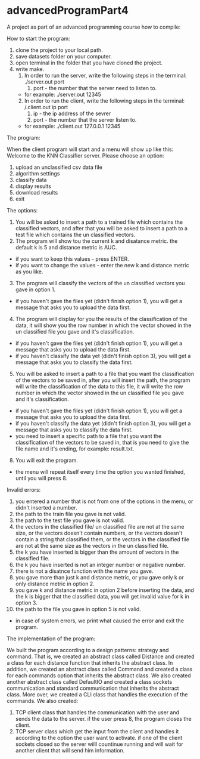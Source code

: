 # advancedProgramPart4
A project as part of an advanced programming course how to compile:

How to start the program:

1. clone the project to your local path.
2. save datasets folder on your computer.
3. open terminal in the folder that you have cloned the project.
4. write make.
   1. In order to run the server, write the following steps in the terminal: ./server.out port
      1. port - the number that the server need to listen to.
   * for example: ./server.out 12345
   2. In order to run the client, write the following steps in the terminal: /.client.out ip port
      1. ip - the ip address of the sevrer
      2. port -  the number that the server listen to.
   * for example: ./client.out 127.0.0.1 12345
      
The program:

When the client program will start and a menu will show up like this:
   Welcome to the KNN Classifier server. Please choose an option:
   1. upload an unclassified csv data file
   2. algorithm settings
   3. classify data
   4. display results
   5. download results
   8. exit
   
The options:
1. You will be asked to insert a path to a trained file which contains the classified vectors, and after that you will be asked to insert a path to a    test file which contains the un classified vectors.
2. The program will show tou the current k and disatance metric. the default k is 5 and distance metric is AUC.
* if you want to keep this values - press ENTER.
* if you want to change the values - enter the new k and distance metric as you like.
3. The program will classify the vectors of the un classified vectors you gave in option 1.
* if you haven't gave the files yet (didn't finish option 1), you will get a message that asks you to upload the data first.
4. The program will display for you the results of the classification of the data, it will show you the row number in which the vector showed in the un classified file you gave and it's classification.
* if you haven't gave the files yet (didn't finish option 1), you will get a message that asks you to upload the data first.
* if you haven't classify the data yet (didn't finish option 3), you will get a message that asks you to classify the data first.
5. You will be asked to insert a path to a file that you want the classification of the vectors to be saved in, after you will insert the path, the program will write the classification of the data to this file, it will write the row number in which the vector showed in the un classified file you gave and it's classification.
* if you haven't gave the files yet (didn't finish option 1), you will get a message that asks you to upload the data first.
* if you haven't classify the data yet (didn't finish option 3), you will get a message that asks you to classify the data first.
* you need to insert a specific path to a file that you want the classification of the vectors to be saved in, that is you need to give the file name and it's ending, for example: result.txt.
8. You will exit the program.
* the menu will repeat itself every time the option you wanted finished, until you will press 8.

Invalid errors:

1. you entered a number that is not from one of the options in the menu, or didn't inserted a number.
2. the path to the train file you gave is not valid.
3. the path to the test file you gave is not valid.
4. the vectors in the classified file/ un classified file are not at the same size, or the vectors doesn't contain numbers, or the vectors doesn't contain a string that classified them, or the vectors in the classified file are not at the same size as the vectors in the un classified file.
5. the k you have inserted is bigger than the amount of vectors in the classified file.
6. the k you have inserted is not an integer number or negative number.
7. there is not a disatnce function with the name you gave.
8. you gave more than just k and distance metric, or you gave only k or only distance metric in option 2.
9. you gave k and distance metric in option 2 before inserting the data, and the k is bigger that the classified data, you will get invalid value for k in option 3.
10. the path to the file you gave in option 5 is not valid.
* in case of system errors, we print what caused the error and exit the program.

The implementation of the program:

We built the program according to a design patterns: strategy and command. That is, we created an abstract class called Distance and created a class for each distance function that inherits the abstract class. In addition, we created an abstract class called Command and created a class for each commands option that inherits the abstract class. We also created another abstract class called DefaultIO and created a class sockets communication and standard communication that inherits the abstract class. More over, we created a CLI class that handles the execution of the commands.
We also created:
1. TCP client class that handles the communication with the user and sends the data to the server.
   if the user press 8, the program closes the client.
2. TCP server class which get the input from the client and handles it according to the option the user want to activate.
   if one of the client sockets closed so the server willl countinue running and will wait for another client that will send him information.
